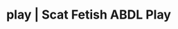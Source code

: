 ---
categories:
- Real Couples
- E-Girl Erotica
- Vintage Boudoir
- Digital Dominance
- Scat Fetish
image: /assets/images/1747714218441.jpg
layout: post
schema:
  description: Premium adult content featuring Scat Fetish, ABDL Play. High-quality
    visuals with erotic themes.
  keywords:
  - ASMR Porn
  - Immersive Erotica
  - ABDL Play
  - Vintage Boudoir
  - Lingerie Art
  - Interactive NSFW
  - Scat Fetish
  name: 1747714218441 | Scat Fetish ABDL Play
  type: VisualArtwork
seo:
  description: Featured content with premium Scat Fetish, ABDL Play. HD images available.
  keywords: Scat Fetish, ABDL Play
  og_image: /assets/images/1747714218441.jpg
  schema_type: VisualArtwork
tags:
- '#play'
- Scat Fetish
- ABDL Play
title: play | Scat Fetish ABDL Play
---